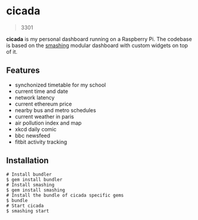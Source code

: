 # cicada

> 3301

**cicada** is my personal dashboard running on a Raspberry Pi. The codebase is based on the [smashing](https://github.com/Smashing/smashing) modular dashboard with custom widgets on top of it.

## Features

* synchonized timetable for my school
* current time and date
* network latency
* current ethereum price
* nearby bus and metro schedules
* current weather in paris
* air pollution index and map
* xkcd daily comic
* bbc newsfeed
* fitbit activity tracking

## Installation

```
# Install bundler
$ gem install bundler
# Install smashing
$ gem install smashing
# Install the bundle of cicada specific gems
$ bundle
# Start cicada
$ smashing start
```

